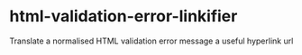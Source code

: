 html-validation-error-linkifier
===============================

Translate a normalised HTML validation error message a useful hyperlink url
